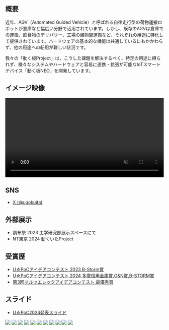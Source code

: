 ## 概要

近年、AGV（Automated Guided Vehicle）と呼ばれる自律走行型の荷物運搬ロボットが倉庫など幅広い分野で活用されています。しかし、既存のAGVは倉庫での運搬、飲食物のデリバリー、工場の建物間運搬など、それぞれの用途に特化して提供されています。ハードウェアの基本的な機能は共通しているにもかかわらず、他の用途への転用が難しい状況です。

我々の「動く板Project」は、こうした課題を解決するべく、特定の用途に縛られず、様々なシステムやハードウェアと容易に連携・拡張が可能なIoTスマートデバイス「動く板NEO」を開発しています。

## イメージ映像

<div><video controls src="demo.mp4" muted="false" style="width: 100%;"></video></div>

## SNS
- [X (@ugokuita)](https://x.com/ugokuita)

## 外部展示
- 調布祭 2023 工学研究部展示スペースにて
- NT東京 2024 動くいたProject

## 受賞歴
- [U☆PoCアイデアコンテスト 2023 B-Storm賞](https://www.uec.ac.jp/research/alliance-activity/r-day/2023/contest_2023.html)
- [U☆PoCアイデアコンテスト 2024 多摩信用金庫賞,G&N賞,B-STORM賞](https://www.uec.ac.jp/research/alliance-activity/r-day/2024/contest_2024.html)
- [第3回マルツエレックアイデアコンテスト 最優秀賞](https://www.marutsu.co.jp/sv/ideacontest_announce/3rd/)

## スライド
- [U☆PoC2024発表スライド](./slide.pdf)

![](./slide/スライド2.jpeg)
![](./slide/スライド3.jpeg)
![](./slide/スライド4.jpeg)
![](./slide/スライド5.jpeg)
![](./slide/スライド6.jpeg)
![](./slide/スライド7.jpeg)
![](./slide/スライド8.jpeg)
![](./slide/スライド9.jpeg)
![](./slide/スライド10.jpeg)
![](./slide/スライド11.jpeg)
![](./slide/スライド12.jpeg)